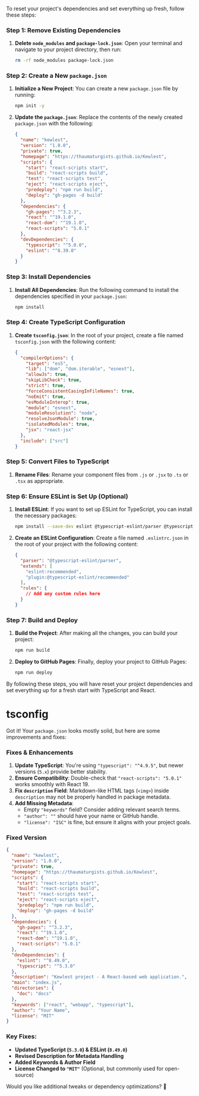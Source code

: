 To reset your project's dependencies and set everything up fresh, follow these steps:

### Step 1: Remove Existing Dependencies

1. **Delete `node_modules` and `package-lock.json`**:
   Open your terminal and navigate to your project directory, then run:
   ```bash
   rm -rf node_modules package-lock.json
   ```

### Step 2: Create a New `package.json`

1. **Initialize a New Project**:
   You can create a new `package.json` file by running:
   ```bash
   npm init -y
   ```

2. **Update the `package.json`**:
   Replace the contents of the newly created `package.json` with the following:

   ```json
   {
     "name": "kewlest",
     "version": "1.0.0",
     "private": true,
     "homepage": "https://thaumaturgists.github.io/Kewlest",
     "scripts": {
       "start": "react-scripts start",
       "build": "react-scripts build",
       "test": "react-scripts test",
       "eject": "react-scripts eject",
       "predeploy": "npm run build",
       "deploy": "gh-pages -d build"
     },
     "dependencies": {
       "gh-pages": "^3.2.3",
       "react": "^19.1.0",
       "react-dom": "^19.1.0",
       "react-scripts": "5.0.1"
     },
     "devDependencies": {
       "typescript": "^5.0.0",
       "eslint": "^8.39.0"
     }
   }
   ```

### Step 3: Install Dependencies

1. **Install All Dependencies**:
   Run the following command to install the dependencies specified in your `package.json`:
   ```bash
   npm install
   ```

### Step 4: Create TypeScript Configuration

1. **Create `tsconfig.json`**:
   In the root of your project, create a file named `tsconfig.json` with the following content:

   ```json
   {
     "compilerOptions": {
       "target": "es5",
       "lib": ["dom", "dom.iterable", "esnext"],
       "allowJs": true,
       "skipLibCheck": true,
       "strict": true,
       "forceConsistentCasingInFileNames": true,
       "noEmit": true,
       "esModuleInterop": true,
       "module": "esnext",
       "moduleResolution": "node",
       "resolveJsonModule": true,
       "isolatedModules": true,
       "jsx": "react-jsx"
     },
     "include": ["src"]
   }
   ```

### Step 5: Convert Files to TypeScript

1. **Rename Files**:
   Rename your component files from `.js` or `.jsx` to `.ts` or `.tsx` as appropriate.

### Step 6: Ensure ESLint is Set Up (Optional)

1. **Install ESLint**:
   If you want to set up ESLint for TypeScript, you can install the necessary packages:
   ```bash
   npm install --save-dev eslint @typescript-eslint/parser @typescript-eslint/eslint-plugin
   ```

2. **Create an ESLint Configuration**:
   Create a file named `.eslintrc.json` in the root of your project with the following content:

   ```json
   {
     "parser": "@typescript-eslint/parser",
     "extends": [
       "eslint:recommended",
       "plugin:@typescript-eslint/recommended"
     ],
     "rules": {
       // Add any custom rules here
     }
   }
   ```

### Step 7: Build and Deploy

1. **Build the Project**:
   After making all the changes, you can build your project:
   ```bash
   npm run build
   ```

2. **Deploy to GitHub Pages**:
   Finally, deploy your project to GitHub Pages:
   ```bash
   npm run deploy
   ```

By following these steps, you will have reset your project dependencies and set everything up for a fresh start with TypeScript and React.

# tsconfig

Got it! Your `package.json` looks mostly solid, but here are some improvements and fixes:

### **Fixes & Enhancements**
1. **Update TypeScript**: You're using `"typescript": "^4.9.5"`, but newer versions (`5.x`) provide better stability.
2. **Ensure Compatibility**: Double-check that `"react-scripts": "5.0.1"` works smoothly with React 19.
3. **Fix `description` Field**: Markdown-like HTML tags (`<img>`) inside `description` may not be properly handled in package metadata.
4. **Add Missing Metadata**:
   - Empty `"keywords"` field? Consider adding relevant search terms.
   - `"author": ""` should have your name or GitHub handle.
   - `"license": "ISC"` is fine, but ensure it aligns with your project goals.

### **Fixed Version**
```json
{
  "name": "kewlest",
  "version": "1.0.0",
  "private": true,
  "homepage": "https://thaumaturgists.github.io/Kewlest",
  "scripts": {
    "start": "react-scripts start",
    "build": "react-scripts build",
    "test": "react-scripts test",
    "eject": "react-scripts eject",
    "predeploy": "npm run build",
    "deploy": "gh-pages -d build"
  },
  "dependencies": {
    "gh-pages": "^3.2.3",
    "react": "^19.1.0",
    "react-dom": "^19.1.0",
    "react-scripts": "5.0.1"
  },
  "devDependencies": {
    "eslint": "^8.49.0",
    "typescript": "^5.3.0"
  },
  "description": "Kewlest project - A React-based web application.",
  "main": "index.js",
  "directories": {
    "doc": "docs"
  },
  "keywords": ["react", "webapp", "typescript"],
  "author": "Your Name",
  "license": "MIT"
}
```

### **Key Fixes:**
- **Updated TypeScript (`5.3.0`) & ESLint (`8.49.0`)**
- **Revised Description for Metadata Handling**
- **Added Keywords & Author Field**
- **License Changed to `"MIT"`** (Optional, but commonly used for open-source)

Would you like additional tweaks or dependency optimizations? 🚀

